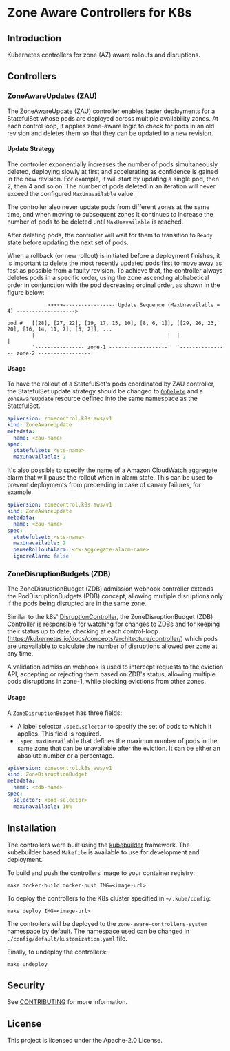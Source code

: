 # Zone Aware Controllers for K8s

## Introduction

Kubernetes controllers for zone (AZ) aware rollouts and disruptions.

## Controllers

### ZoneAwareUpdates (ZAU)

The ZoneAwareUpdate (ZAU) controller enables faster deployments for a StatefulSet whose pods are deployed across multiple availability zones. At each control loop, it applies zone-aware logic to check for pods in an old revision and deletes them so that they can be updated to a new revision.

#### Update Strategy

The controller exponentially increases the number of pods simultaneously deleted, deploying slowly at first and accelerating as confidence is gained in the new revision. For example, it will start by updating a single pod, then 2, then 4 and so on. The number of pods deleted in an iteration will never exceed the configured `MaxUnavailable` value.

The controller also never update pods from different zones at the same time, and when moving to subsequent zones it continues to increase the number of pods to be deleted until `MaxUnavailable` is reached.

After deleting pods, the controller will wait for them to transition to `Ready` state before updating the next set of pods.

When a rollback (or new rollout) is initiated before a deployment finishes, it is important to delete the most recently updated pods first to move away as fast as possible from a faulty revision. To achieve that, the controller always deletes pods in a specific order, using the zone ascending alphabetical order in conjunction with the pod decreasing ordinal order, as shown in the figure below:

```
             >>>>>----------------- Update Sequence (MaxUnavailable = 4) ------------------->

pod #   [[28], [27, 22], [19, 17, 15, 10], [8, 6, 1]], [[29, 26, 23, 20], [16, 14, 11, 7], [5, 2]], ...
        |                                           |  |                                         |
        '---------------- zone-1 -------------------'  '---------------- zone-2 -----------------'
```

#### Usage

To have the rollout of a StatefulSet's pods coordinated by ZAU controller, the StatefulSet update strategy should be changed to [`OnDelete`](https://kubernetes.io/docs/concepts/workloads/controllers/statefulset/#update-strategies) and a `ZoneAwareUpdate` resource defined into the same namespace as the StatefulSet.

```yaml
apiVersion: zonecontrol.k8s.aws/v1
kind: ZoneAwareUpdate
metadata:
  name: <zau-name>
spec:
  statefulset: <sts-name>
  maxUnavailable: 2
```

It's also possible to specify the name of a Amazon CloudWatch aggregate alarm that will pause the rollout when in alarm state. This can be used to prevent deployments from preceeding in case of canary failures, for example.

```yaml
apiVersion: zonecontrol.k8s.aws/v1
kind: ZoneAwareUpdate
metadata:
  name: <zau-name>
spec:
  statefulset: <sts-name>
  maxUnavailable: 2
  pauseRolloutAlarm: <cw-aggregate-alarm-name>
  ignoreAlarm: false
```

### ZoneDisruptionBudgets (ZDB)

The ZoneDisruptionBudget (ZDB) admission webhook controller extends the PodDisruptionBudgets (PDB) concept, allowing multiple disruptions only if the pods being disrupted are in the same zone.

Similar to the k8s' [DisruptionController](https://github.com/kubernetes/kubernetes/blob/d7123a65248e25b86018ba8220b671cd483d6797/pkg/controller/disruption/disruption.go#L555), the ZoneDisruptionBudget (ZDB) Controller is responsible for watching for changes to ZDBs and for keeping their status up to date, checking at each control-loop (https://kubernetes.io/docs/concepts/architecture/controller/) which pods are unavailable to calculate the number of disruptions allowed per zone at any time.

A validation admission webhook is used to intercept requests to the eviction API, accepting or rejecting them based on ZDB's status, allowing multiple pods disruptions in zone-1, while blocking evictions from other zones.

#### Usage

A `ZoneDisruptionBudget` has three fields:

- A label selector `.spec.selector` to specify the set of pods to which it applies. This field is required.
- `.spec.maxUnavailable` that defines the maximun number of pods in the same zone that can be unavailable after the eviction. It can be either an absolute number or a percentage.

```yaml
apiVersion: zonecontrol.k8s.aws/v1
kind: ZoneDisruptionBudget
metadata:
  name: <zdb-name>
spec:
  selector: <pod-selector>
  maxUnavailable: 10%
```

## Installation

The controllers were built using the [kubebuilder](https://github.com/kubernetes-sigs/kubebuilder) framework. The kubebuilder based `Makefile` is available to use for development and deployment.

To build and push the controllers image to your container registry:

```
make docker-build docker-push IMG=<image-url>
```

To deploy the controllers to the K8s cluster specified in `~/.kube/config`:

```
make deploy IMG=<image-url>
```

The controllers will be deployed to the `zone-aware-controllers-system` namespace by default. The namespace used can be changed in `./config/default/kustomization.yaml` file.

Finally, to undeploy the controllers:

```
make undeploy 
```

## Security

See [CONTRIBUTING](CONTRIBUTING.md#security-issue-notifications) for more information.

## License

This project is licensed under the Apache-2.0 License.